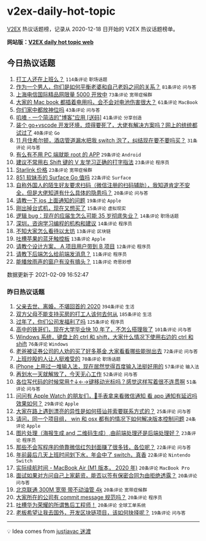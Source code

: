 # v2ex-daily-hot-topic

[V2EX](https://www.v2ex.com/) 热议话题榜，记录从 2020-12-18 日开始的 V2EX 热议话题榜单。

**网站版：[V2EX daily hot topic web](https://realleonardo.github.io/v2ex-daily-hot-topic-web/)**

## 今日热议话题

<!-- TODAY BEGIN -->

1. [打工人还在上班么？](https://www.v2ex.com/t/752514) `114条评论` `职场话题`
1. [作为一个男人，你们是如何平衡老婆和自己老妈之间的关系？](https://www.v2ex.com/t/752516) `81条评论` `问与答`
1. [上海电信国际精品网限量 5000 开放中](https://www.v2ex.com/t/752583) `73条评论` `宽带症候群`
1. [大家的 Mac book 都插着电用吗，会不会对电池伤害很大？](https://www.v2ex.com/t/752528) `61条评论` `MacBook`
1. [你们家中都放神位吗](https://www.v2ex.com/t/752568) `43条评论` `问与答`
1. [叽喳 - 一个简洁的"博客"应用 [送码]](https://www.v2ex.com/t/752521) `41条评论` `分享创造`
1. [装个 go+vscode 开发环境，烦得要死了，大佬有解决方案吗？网上的统统都试过了](https://www.v2ex.com/t/752555) `40条评论` `Go`
1. [11 月住希尔顿，酒店管道漏水把我 switch 泡了，纠结现在要不要吗买？](https://www.v2ex.com/t/752520) `31条评论` `问与答`
1. [有么有不用 PC 端就能 root 的 APP](https://www.v2ex.com/t/752517) `29条评论` `Android`
1. [建议不常用右 Shift 键的 V 友学习正确的打字指法](https://www.v2ex.com/t/752598) `23条评论` `程序员`
1. [Starlink 价格](https://www.v2ex.com/t/752575) `23条评论` `宽带症候群`
1. [851 软妹币的 Surface Go 值吗](https://www.v2ex.com/t/752585) `22条评论` `Surface`
1. [自称外国人的陌生好友要求扫码（微信注册的扫码辅助），我知道肯定不安全，但是大佬知道有什么具体的隐患吗？](https://www.v2ex.com/t/752584) `20条评论` `问与答`
1. [请教一下 ios 上面通知的问题](https://www.v2ex.com/t/752527) `19条评论` `Apple`
1. [刚出掉台式机，现在又想买了](https://www.v2ex.com/t/752510) `15条评论` `虚拟现实`
1. [逻辑 bug：现在的应届生怎么可能 35 岁彻底失业？](https://www.v2ex.com/t/752593) `14条评论` `职场话题`
1. [深圳，咨询学习编程的机构和建议](https://www.v2ex.com/t/752537) `14条评论` `程序员`
1. [不知大家怎么看待以太坊](https://www.v2ex.com/t/752610) `13条评论` `区块链`
1. [吐槽苹果的蓝牙触控板](https://www.v2ex.com/t/752590) `13条评论` `Apple`
1. [请教个设计方案， A 项目用户带到 B 项目](https://www.v2ex.com/t/752615) `12条评论` `程序员`
1. [请教下后端怎么给前端发消息？](https://www.v2ex.com/t/752586) `11条评论` `程序员`
1. [能播放雨声的窗户有没有搞头？](https://www.v2ex.com/t/752536) `11条评论` `奇思妙想`

数据更新于 2021-02-09 16:52:47

<!-- TODAY END -->

### 昨日热议话题

<!-- YESTERDAY BEGIN -->

1. [父亲去世、离婚，不堪回首的 2020](https://www.v2ex.com/t/752315) `394条评论` `生活`
1. [双方父母不能支持买房的打工人该何去何从](https://www.v2ex.com/t/752259) `185条评论` `生活`
1. [过年了，你们公司发福利了吗](https://www.v2ex.com/t/752287) `125条评论` `程序员`
1. [高中的铁哥们，现在大学毕业快 10 年了，不怎么搭理我了](https://www.v2ex.com/t/752354) `101条评论` `问与答`
1. [Windows 系统，键盘上的 ctrl 和 shift，大家什么情况下使用右边的 ctrl 和 shift](https://www.v2ex.com/t/752294) `76条评论` `Windows`
1. [老爸被证券公司的人劝的买了好多基金,大家看看哪些能抛出去](https://www.v2ex.com/t/752265) `72条评论` `问与答`
1. [上班炒股的人让人挺难受的](https://www.v2ex.com/t/752241) `70条评论` `职场话题`
1. [iPhone 上用过一堆输入法，现在居然觉得百度输入法挺好用的](https://www.v2ex.com/t/752355) `57条评论` `输入法`
1. [再划水一天就解放了，今天无心工作](https://www.v2ex.com/t/752252) `52条评论` `问与答`
1. [各位写代码的时候常用↑↓←→键移动光标吗？感觉这样写着很不连贯啊](https://www.v2ex.com/t/752329) `51条评论` `问与答`
1. [问问有 Apple Watch 的朋友们，🍎️手表拿来看微信通知 看 app 通知有延迟吗 效果如何？](https://www.v2ex.com/t/752268) `29条评论` `Apple`
1. [大家在路上遇到漂亮的异性是如何搭讪并索要联系方式的？](https://www.v2ex.com/t/752420) `25条评论` `问与答`
1. [请问，同一个项目组， win 和 osx 都有的情况下如何解决版本控制问题](https://www.v2ex.com/t/752250) `24条评论` `Apple`
1. [图片处理（海报生成 and 二维码生成）,由前端处理还是后端处理好？](https://www.v2ex.com/t/752267) `23条评论` `程序员`
1. [那些不会写程序的倚靠微信红包封面赚了很多钱，各位呢？](https://www.v2ex.com/t/752310) `22条评论` `问与答`
1. [年前最后几天上班时间划下水，年会中了 switch，真香](https://www.v2ex.com/t/752243) `22条评论` `Nintendo Switch`
1. [实际续航时间 - MacBook Air (M1 版本， 2020 年)](https://www.v2ex.com/t/752425) `20条评论` `MacBook Pro`
1. [面试如果对方问自己上家薪资，能否以签有保密合同为由拒绝透露？](https://www.v2ex.com/t/752349) `20条评论` `问与答`
1. [北京联通 300M 宽带 带不动油管 4k](https://www.v2ex.com/t/752336) `20条评论` `宽带症候群`
1. [大家所在的公司有 commit message 规范吗？](https://www.v2ex.com/t/752319) `20条评论` `程序员`
1. [吐槽华为荣耀的所谓售后工程师！](https://www.v2ex.com/t/752278) `20条评论` `全球工单系统`
1. [老板希望让我去国外，开发区块链项目，该如何抉择呢？](https://www.v2ex.com/t/752488) `19条评论` `问与答`

<!-- YESTERDAY END -->

---

💡 Idea comes from [justjavac 迷渡](https://github.com/justjavac/)
